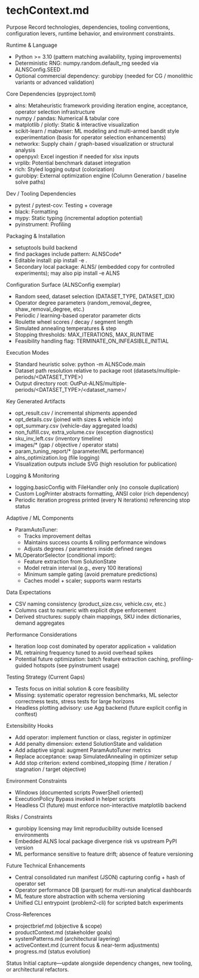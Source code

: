 # techContext.md

Purpose
Record technologies, dependencies, tooling conventions, configuration levers, runtime behavior, and environment constraints.

Runtime & Language
- Python >= 3.10 (pattern matching availability, typing improvements)
- Deterministic RNG: numpy.random.default_rng seeded via ALNSConfig.SEED
- Optional commercial dependency: gurobipy (needed for CG / monolithic variants or advanced validation)

Core Dependencies (pyproject.toml)
- alns: Metaheuristic framework providing iteration engine, acceptance, operator selection infrastructure
- numpy / pandas: Numerical & tabular core
- matplotlib / plotly: Static & interactive visualization
- scikit-learn / mabwiser: ML modeling and multi-armed bandit style experimentation (basis for operator selection enhancements)
- networkx: Supply chain / graph-based visualization or structural analysis
- openpyxl: Excel ingestion if needed for xlsx inputs
- vrplib: Potential benchmark dataset integration
- rich: Styled logging output (colorization)
- gurobipy: External optimization engine (Column Generation / baseline solve paths)

Dev / Tooling Dependencies
- pytest / pytest-cov: Testing + coverage
- black: Formatting
- mypy: Static typing (incremental adoption potential)
- pyinstrument: Profiling

Packaging & Installation
- setuptools build backend
- find packages include pattern: ALNSCode*
- Editable install: pip install -e .
- Secondary local package: ALNS/ (embedded copy for controlled experiments); may also pip install -e ALNS

Configuration Surface (ALNSConfig exemplar)
- Random seed, dataset selection (DATASET_TYPE, DATASET_IDX)
- Operator degree parameters (random_removal_degree, shaw_removal_degree, etc.)
- Periodic / learning-based operator parameter dicts
- Roulette wheel scores / decay / segment length
- Simulated annealing temperatures & step
- Stopping thresholds: MAX_ITERATIONS, MAX_RUNTIME
- Feasibility handling flag: TERMINATE_ON_INFEASIBLE_INITIAL

Execution Modes
- Standard heuristic solve: python -m ALNSCode.main
- Dataset path resolution relative to package root (datasets/multiple-periods/<DATASET_TYPE>)
- Output directory root: OutPut-ALNS/multiple-periods/<DATASET_TYPE>/<dataset_name>/

Key Generated Artifacts
- opt_result.csv / incremental shipments appended
- opt_details.csv (joined with sizes & vehicle info)
- opt_summary.csv (vehicle-day aggregated loads)
- non_fulfill.csv, extra_volume.csv (exception diagnostics)
- sku_inv_left.csv (inventory timeline)
- images/* (gap / objective / operator stats)
- param_tuning_report/* (parameter/ML performance)
- alns_optimization.log (file logging)
- Visualization outputs include SVG (high resolution for publication)

Logging & Monitoring
- logging.basicConfig with FileHandler only (no console duplication)
- Custom LogPrinter abstracts formatting, ANSI color (rich dependency)
- Periodic iteration progress printed (every N iterations) referencing stop status

Adaptive / ML Components
- ParamAutoTuner:
  - Tracks improvement deltas
  - Maintains success counts & rolling performance windows
  - Adjusts degrees / parameters inside defined ranges
- MLOperatorSelector (conditional import):
  - Feature extraction from SolutionState
  - Model retrain interval (e.g., every 100 iterations)
  - Minimum sample gating (avoid premature predictions)
  - Caches model + scaler; supports warm restarts

Data Expectations
- CSV naming consistency (product_size.csv, vehicle.csv, etc.)
- Columns cast to numeric with explicit dtype enforcement
- Derived structures: supply chain mappings, SKU index dictionaries, demand aggregates

Performance Considerations
- Iteration loop cost dominated by operator application + validation
- ML retraining frequency tuned to avoid overhead spikes
- Potential future optimization: batch feature extraction caching, profiling-guided hotspots (see pyinstrument usage)

Testing Strategy (Current Gaps)
- Tests focus on initial solution & core feasibility
- Missing: systematic operator regression benchmarks, ML selector correctness tests, stress tests for large horizons
- Headless plotting advisory: use Agg backend (future explicit config in conftest)

Extensibility Hooks
- Add operator: implement function or class, register in optimizer
- Add penalty dimension: extend SolutionState and validation
- Add adaptive signal: augment ParamAutoTuner metrics
- Replace acceptance: swap SimulatedAnnealing in optimizer setup
- Add stop criterion: extend combined_stopping (time / iteration / stagnation / target objective)

Environment Constraints
- Windows (documented scripts PowerShell oriented)
- ExecutionPolicy Bypass invoked in helper scripts
- Headless CI (future) must enforce non-interactive matplotlib backend

Risks / Constraints
- gurobipy licensing may limit reproducibility outside licensed environments
- Embedded ALNS local package divergence risk vs upstream PyPI version
- ML performance sensitive to feature drift; absence of feature versioning

Future Technical Enhancements
- Central consolidated run manifest (JSON) capturing config + hash of operator set
- Operator performance DB (parquet) for multi-run analytical dashboards
- ML feature store abstraction with schema versioning
- Unified CLI entrypoint (problem2-cli) for scripted batch experiments

Cross-References
- projectbrief.md (objective & scope)
- productContext.md (stakeholder goals)
- systemPatterns.md (architectural layering)
- activeContext.md (current focus & near-term adjustments)
- progress.md (status evolution)

Status
Initial capture—update alongside dependency changes, new tooling, or architectural refactors.

